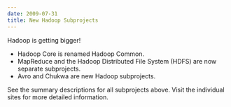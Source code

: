 ```yaml
---
date: 2009-07-31
title: New Hadoop Subprojects
---
```


Hadoop is getting bigger!

-   Hadoop Core is renamed Hadoop Common.
-   MapReduce and the Hadoop Distributed File System (HDFS) are now
    separate subprojects.
-   Avro and Chukwa are new Hadoop subprojects.

See the summary descriptions for all subprojects above. Visit the
individual sites for more detailed information.
